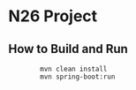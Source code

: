 # N26 Project

## How to Build and Run
```
        mvn clean install
        mvn spring-boot:run
```




